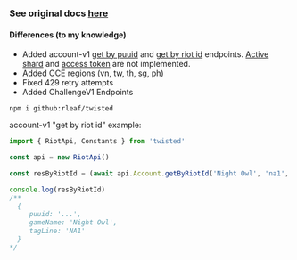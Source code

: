 ### See original docs [here](https://github.com/Sansossio/twisted#twisted)

#### Differences (to my knowledge)
- Added account-v1 [get by puuid](https://developer.riotgames.com/apis#account-v1/GET_getByPuuid) and [get by riot id](https://developer.riotgames.com/apis#account-v1/GET_getByRiotId) endpoints. [Active shard](https://developer.riotgames.com/apis#account-v1/GET_getActiveShard) and [access token](https://developer.riotgames.com/apis#account-v1/GET_getByAccessToken) are not implemented. 
- Added OCE regions (vn, tw, th, sg, ph)
- Fixed 429 retry attempts
- Added ChallengeV1 Endpoints



```
npm i github:rleaf/twisted
```

account-v1 "get by riot id" example:
```js
import { RiotApi, Constants } from 'twisted'

const api = new RiotApi()

const resByRiotId = (await api.Account.getByRiotId('Night Owl', 'na1', Constants.RegionGroups.AMERICAS)).response

console.log(resByRiotId)
/** 
  {
     puuid: '...',
     gameName: 'Night Owl',
     tagLine: 'NA1'
  }
*/
```